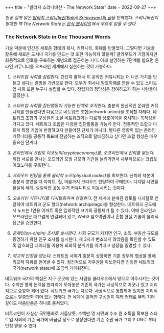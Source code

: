 +++
title = "발라지 스리니바산 - The Network State"
date = 2022-09-27
+++

*인상 깊게 읽은 [발라지 스리니바산(Balaji Srinivasan)의 글](https://thenetworkstate.com/the-network-state-in-one-thousand-words)을 번역했다. 스리니바산이 발매한 책 The Network State는 [공식 웹사이트](https://thenetworkstate.com/)에서 무료로 읽을 수 있다.*

### The Network State in One Thousand Words

기술 덕분에 인간은 새로운 형태의 회사, 커뮤니티, 화폐를 만들었다. 그렇다면 기술을 활용해 새로운 도시나 국가를 만드는 것 또한 가능하지 않을까? 클라우드가 기점이지만 최종적으로 영토를 구축하는 개념으로 접근하는 거다. 아래 설명하는 7단계를 밟으면 온라인 커뮤니티를 오프라인 세계에서 실현하는 것이 가능하다.

1. *스타트업 사회를 설립한다.* 간단히 말해서 이 온라인 커뮤니티는 더 나은 가치를 만들고 싶다는 열망을 기반으로 한다. 모두가 회사나 암호화폐를 만들 수 있듯 스타트업 사회 또한 누구나 설립할 수 있다. 창립자의 정당성은 참여하고자 하는 사람들이 결정한다.

2. *스타트업 사회를 집단행동이 가능한 단체로 조직한다.* 충분히 헌신적인 온라인 커뮤니티를 만들었다면 다음으로 네트워크 조합(network union)을 조직할 차례다. 네트워크 조합의 구성원은 소셜 네트워크와는 다르게 상호이익을 중시하는 목적성을 가지고 있다. 네트워크 조합은 다양한 집단활동을 가능케 한다. 전통적인 조합과 다르게 특정 기업에 반항하고자 만들어진 단체가 아니다. 별다른 영향력 없는 온라인 커뮤니티를 공통적 목표에 전념하는 조직으로 탈바꿈하고 싶다면 조합 형성은 매우 중요한 단계다.

3. *온라인에서 크립토 이코노미(cryptoeconomy)를, 오프라인에서 신뢰를 쌓는다.* 직접 서로를 만나는 오프라인 모임 규모와 기간을 늘려가면서 내부적으로는 크립토 이코노미를 구축한다.

4. *크라우드 펀딩을 통해 물리적 노드(physical nodes)를 확보한다.* 신뢰와 자본이 충분히 쌓였을 때 아파트, 집, 마을까지 크라우드 펀딩하여 구매한다. 디지털 시민을 물질적 세계, 실질적인 공동 주거 커뮤니티로 이동시키는 것이다.

5. *오프라인 커뮤니티를 디지털화하여 연결한다.* 전 세계에 분배된 영토를 디지털로 연결하여 네트워크 군도 형태(network archipelago)를 형성한다. 네트워크 군도에서 노드는 1인용 아파트 혹은 임의적인 크기의 공동체가 될 수 있다. 이때 온라인과 오프라인은 매끄럽게 연결되어 있고, Web3 암호여권이나 혼합 현실 기술이 물리적 접근을 승인한다.

6. *온체인(on-chain) 조사를 실시한다.* 사회 규모가 커지면 인구, 소득, 부동산 규모를 증명하기 위한 인구 조사를 실시한다. 제 3자가 변조되지 않았음을 확인할 수 있도록 암호화된 데이터를 이용해 회의적 분위기를 이겨내고 성장을 증명할 수 있다.

7. *외교적 인정을 얻는다.* 스타트업 사회가 충분히 성장하면 기존 정부와 협상을 통해 외교적 지위를 얻어낼 수 있다. 점진적으로 자주권을 확보한다면 진정한 네트워크 국가(network state)에 조금씩 가까워진다.

네트워크 국가의 핵심은 지구 곳곳에 있는 사람을 클라우드에서 땅으로 이주시키는 것이다. 수백만 명의 논객을 한자리에 모아놓은 기존의 국가는 사상적으로 어긋나 있고 지리적으로 중앙화 되어 있다. 네트워크 국가는 다르다. 사상적으로 통합되어 있지만 지리적으로는 탈중앙화 되어 있는 형태다. 전 세계에 흩어진 구성원이 여러 형태로 무리 지어 살아도 마음만큼은 하나로 뭉쳐있다.

비트코인이 사실상 국민통화로 거듭났듯, 수백만 명 시민과 수조 원 소득을 확보한 스타트업 사회의 기존 국가에 버금갈 정도로 성장한다면 기존 주권 국가 그리고 UN로 부터 인정 받을 수 있다.